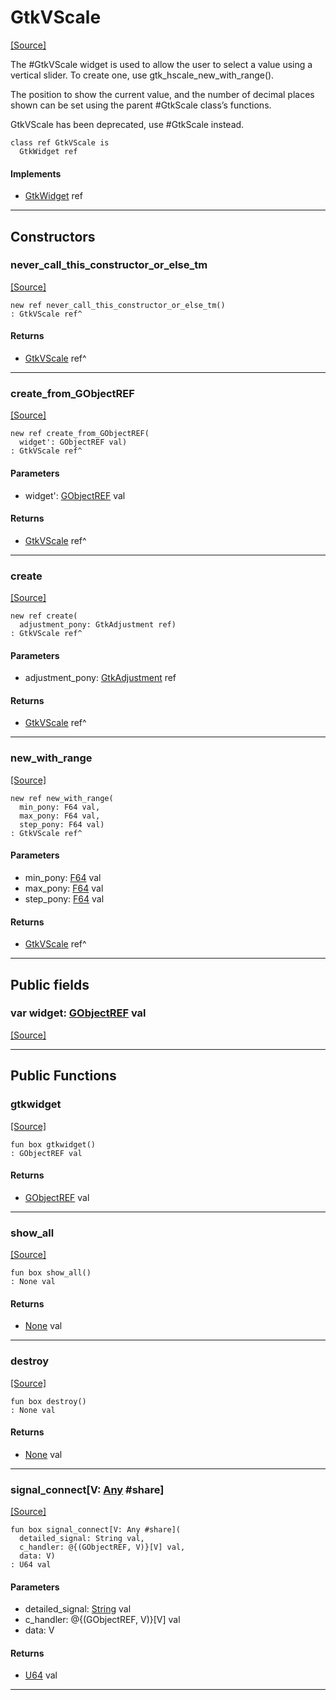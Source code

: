 # GtkVScale
<span class="source-link">[[Source]](src/gtk3/GtkVScale.md#L6)</span>

The #GtkVScale widget is used to allow the user to select a value using
a vertical slider. To create one, use gtk_hscale_new_with_range().

The position to show the current value, and the number of decimal places
shown can be set using the parent #GtkScale class’s functions.

GtkVScale has been deprecated, use #GtkScale instead.


```pony
class ref GtkVScale is
  GtkWidget ref
```

#### Implements

* [GtkWidget](gtk3-GtkWidget.md) ref

---

## Constructors

### never_call_this_constructor_or_else_tm
<span class="source-link">[[Source]](src/gtk3/GtkVScale.md#L19)</span>


```pony
new ref never_call_this_constructor_or_else_tm()
: GtkVScale ref^
```

#### Returns

* [GtkVScale](gtk3-GtkVScale.md) ref^

---

### create_from_GObjectREF
<span class="source-link">[[Source]](src/gtk3/GtkVScale.md#L22)</span>


```pony
new ref create_from_GObjectREF(
  widget': GObjectREF val)
: GtkVScale ref^
```
#### Parameters

*   widget': [GObjectREF](gtk3-..-gobject-GObjectREF.md) val

#### Returns

* [GtkVScale](gtk3-GtkVScale.md) ref^

---

### create
<span class="source-link">[[Source]](src/gtk3/GtkVScale.md#L26)</span>


```pony
new ref create(
  adjustment_pony: GtkAdjustment ref)
: GtkVScale ref^
```
#### Parameters

*   adjustment_pony: [GtkAdjustment](gtk3-GtkAdjustment.md) ref

#### Returns

* [GtkVScale](gtk3-GtkVScale.md) ref^

---

### new_with_range
<span class="source-link">[[Source]](src/gtk3/GtkVScale.md#L29)</span>


```pony
new ref new_with_range(
  min_pony: F64 val,
  max_pony: F64 val,
  step_pony: F64 val)
: GtkVScale ref^
```
#### Parameters

*   min_pony: [F64](builtin-F64.md) val
*   max_pony: [F64](builtin-F64.md) val
*   step_pony: [F64](builtin-F64.md) val

#### Returns

* [GtkVScale](gtk3-GtkVScale.md) ref^

---

## Public fields

### var widget: [GObjectREF](gtk3-..-gobject-GObjectREF.md) val
<span class="source-link">[[Source]](src/gtk3/GtkVScale.md#L16)</span>



---

## Public Functions

### gtkwidget
<span class="source-link">[[Source]](src/gtk3/GtkVScale.md#L18)</span>


```pony
fun box gtkwidget()
: GObjectREF val
```

#### Returns

* [GObjectREF](gtk3-..-gobject-GObjectREF.md) val

---

### show_all
<span class="source-link">[[Source]](src/gtk3/GtkWidget.md#L4)</span>


```pony
fun box show_all()
: None val
```

#### Returns

* [None](builtin-None.md) val

---

### destroy
<span class="source-link">[[Source]](src/gtk3/GtkWidget.md#L7)</span>


```pony
fun box destroy()
: None val
```

#### Returns

* [None](builtin-None.md) val

---

### signal_connect\[V: [Any](builtin-Any.md) #share\]
<span class="source-link">[[Source]](src/gtk3/GtkWidget.md#L10)</span>


```pony
fun box signal_connect[V: Any #share](
  detailed_signal: String val,
  c_handler: @{(GObjectREF, V)}[V] val,
  data: V)
: U64 val
```
#### Parameters

*   detailed_signal: [String](builtin-String.md) val
*   c_handler: @{(GObjectREF, V)}[V] val
*   data: V

#### Returns

* [U64](builtin-U64.md) val

---

